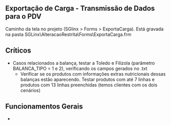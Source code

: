 ## Exportação de Carga - Transmissão de Dados para o PDV

Caminho da tela no projeto (SGlinx > Forms > ExportaCarga). Está gravada na pasta SGLinx\AlteracaoRestrita\Forms\ExportaCarga.frm
 ## Críticos
   - Casos relacionados a balança, testar a Toledo e Filizola (parâmetro BALANCA_TIPO = 1 e 2), verificando os campos gerados no .txt
     - Verificar se os produtos com informações extras nutricionais dessas balanças estão aparecendo. Testar produtos com até 7 linhas e produtos com 13 linhas preenchidas (temos clientes com os dois cenários)
 ## Funcionamentos Gerais
   - 
